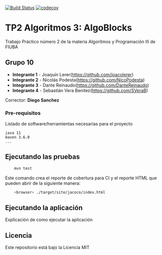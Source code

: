 [![Build Status](https://travis-ci.org/NicoPodesta/algo3_tp2.svg?branch=master)](https://travis-ci.org/NicoPodesta/algo3_tp2) [![codecov](https://codecov.io/gh/fiuba/algo3_proyecto_base_tp2/branch/master/graph/badge.svg)](https://codecov.io/gh/fiuba/algo3_proyecto_base_tp2)



# TP2 Algoritmos 3: AlgoBlocks

Trabajo Práctico número 2 de la materia Algoritmos y Programación III de FIUBA

## Grupo 10

* **Integrante 1** - Joaquín Lerer(https://github.com/joacolerer)
* **Integrante 2** - Nicolás Podesta(https://github.com/NicoPodesta)
* **Integrante 3** - Dante Reinaudo(https://github.com/DanteReinaudo)
* **Integrante 4** - Sebastián Vera Benitez(https://github.com/SVeraB)

Corrector: **Diego Sanchez**

### Pre-requisitos

Listado de software/herramientas necesarias para el proyecto

```
java 11
maven 3.6.0
...
```

## Ejecutando las pruebas

```bash
    mvn test
```

Este comando crea el reporte de cobertura para CI y el reporte HTML que pueden abrir de la siguiente manera:

```bash
    <browser> ./target/site/jacoco/index.html
```

## Ejecutando la aplicación

Explicación de como ejecutar la aplicación

## Licencia

Este repositorio está bajo la Licencia MIT
